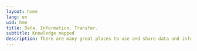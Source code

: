 ```yaml
---
layout: home
lang: en
uid: hme
title: Data. Information. Transfer.
subtitle: Knowledge mapped
description: There are many great places to use and share data and information from your domain of knowledge. kmapper brings your real-world project to digital life.
---
```

